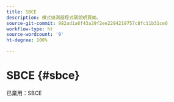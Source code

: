 ```yaml
---
title: SBCE
description: 模式偵測器程式碼說明頁面。
source-git-commit: 982ad1a6f43a29f2ee2284219757c8fc11b31ce0
workflow-type: ht
source-wordcount: '9'
ht-degree: 100%

---
```



# SBCE {#sbce}

已棄用：SBCE
